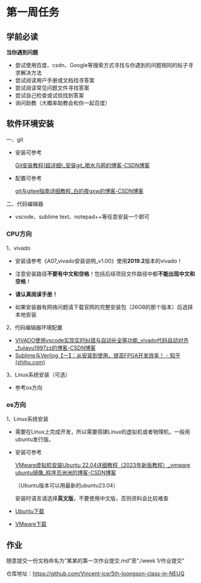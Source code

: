 # 第一周任务

## 学前必读

**当你遇到问题**

- 尝试使用百度、csdn、Google等搜索方式寻找与你遇到的问题相同的帖子寻求解决方法
- 尝试阅读用户手册或文档找寻答案
- 尝试阅读常见问题文件寻找答案
- 尝试自己检查或试验找到答案
- 询问助教（大概率助教会和你一起百度）

## 软件环境安装

一、git

- 安装可参考

  [Git安装教程(超详细)_安装git_喝水乌鸦的博客-CSDN博客](https://blog.csdn.net/m0_69680577/article/details/129654393)

- 配置可参考

  [git与gitee指南详细教程_白的夜gxw的博客-CSDN博客](https://blog.csdn.net/weixin_63228975/article/details/127503834)

二、代码编辑器

- vscode、sublime text、notepad++等任意安装一个即可

### CPU方向

1、vivado

- 安装请参考《A07_vivado安装说明_v1.00》使用**2019.2**版本的vivado！

- 注意安装路径**不要有中文和空格**！包括后续项目文件路径中都**不能出现中文和空格**！
- **请认真阅读手册！**
- 如果安装器有网络问题请下载官网的完整安装包（26GB的那个版本）后选择本地安装

2、代码编辑器环境配置

- [VIVADO使用vscode实现实时纠错与自动补全等功能_vivado代码自动对齐_fujiayu1997zz的博客-CSDN博客](https://blog.csdn.net/weixin_44425619/article/details/115479272)
- [Sublime与Verilog【一】：从安装到使用，提高FPGA开发效率！ - 知乎 (zhihu.com)](https://zhuanlan.zhihu.com/p/341728027)

3、Linux系统安装（可选）

- 参考os方向

### os方向

1、Linux系统安装

- 需要在Linux上完成开发，所以需要搭建Linux的虚拟机或者物理机，一般用ubuntu发行版。

- 安装可参考

  [VMware虚拟机安装Ubuntu 22.04详细教程（2023年新版教程）_vmware ubuntu镜像_程序员洲洲的博客-CSDN博客](https://blog.csdn.net/weixin_51484460/article/details/130996015?ops_request_misc=&request_id=&biz_id=102&utm_term=vmware安装ubuntu23.04&utm_medium=distribute.pc_search_result.none-task-blog-2~all~sobaiduweb~default-6-130996015.142^v93^chatgptT3_2&spm=1018.2226.3001.4187)

  （Ubuntu版本可以用最新的ubuntu23.04）
  
  安装时语言请选择**英文版**，不要使用中文版，否则资料会比较难查
  
- [Ubuntu下载](http://old-releases.ubuntu.com/releases/kinetic/)

- [VMware下载](https://www.vmware.com/products/workstation-pro/workstation-pro-evaluation.html)



## 作业

随意提交一份文档命名为“某某的第一次作业提交.md”至"./week 1/作业提交"

仓库地址：https://github.com/Vincent-ice/5th-loongson-class-in-NEUQ



